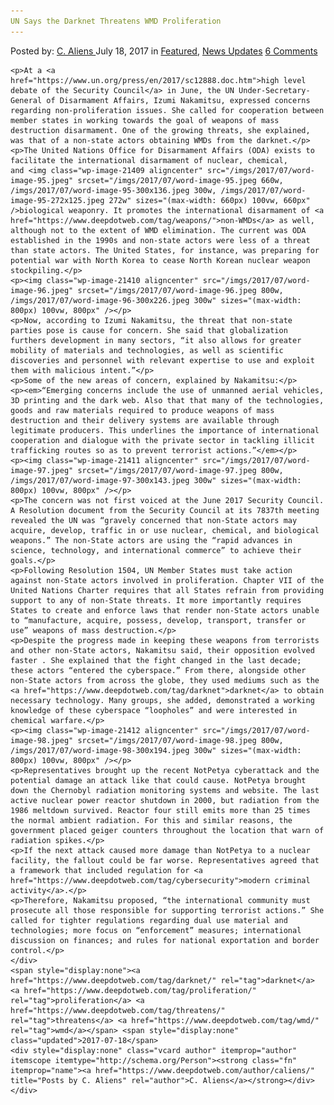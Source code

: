 ```yaml
---
UN Says the Darknet Threatens WMD Proliferation
---
```

<article class="post-listing post-21397 post type-post status-publish format-standard has-post-thumbnail hentry  tag-proliferation tag-threatens tag-wmd">
    <div class="post-inner">
        <span>Posted by: <a href="https://www.deepdotweb.com/author/caliens/" title="">C. Aliens </a></span>
    <span>July 18, 2017</span>
    <span>in <a href="https://www.deepdotweb.com/category/deepdot-news/" rel="category tag">Featured</a>, <a href="https://www.deepdotweb.com/category/news-updates/" rel="category tag">News Updates</a></span>
    <span><a href="https://www.deepdotweb.com/2017/07/18/un-says-darknet-threatens-wmd-proliferation/#comments">6 Comments</a></span>
    </p>
    <div class="clear"></div>
    
    <p>At a <a href="https://www.un.org/press/en/2017/sc12888.doc.htm">high level debate of the Security Council</a> in June, the UN Under-Secretary-General of Disarmament Affairs, Izumi Nakamitsu, expressed concerns regarding non-proliferation issues. She called for cooperation between member states in working towards the goal of weapons of mass destruction disarmament. One of the growing threats, she explained, was that of a non-state actors obtaining WMDs from the darknet.</p>
    <p>The United Nations Office for Disarmament Affairs (ODA) exists to facilitate the international disarmament of nuclear, chemical, and <img class="wp-image-21409 aligncenter" src="/imgs/2017/07/word-image-95.jpeg" srcset="/imgs/2017/07/word-image-95.jpeg 660w, /imgs/2017/07/word-image-95-300x136.jpeg 300w, /imgs/2017/07/word-image-95-272x125.jpeg 272w" sizes="(max-width: 660px) 100vw, 660px" />biological weaponry. It promotes the international disarmament of <a href="https://www.deepdotweb.com/tag/weapons/">non-WMDs</a> as well, although not to the extent of WMD elimination. The current was ODA established in the 1990s and non-state actors were less of a threat than state actors. The United States, for instance, was preparing for potential war with North Korea to cease North Korean nuclear weapon stockpiling.</p>
    <p><img class="wp-image-21410 aligncenter" src="/imgs/2017/07/word-image-96.jpeg" srcset="/imgs/2017/07/word-image-96.jpeg 800w, /imgs/2017/07/word-image-96-300x226.jpeg 300w" sizes="(max-width: 800px) 100vw, 800px" /></p>
    <p>Now, according to Izumi Nakamitsu, the threat that non-state parties pose is cause for concern. She said that globalization furthers development in many sectors, “it also allows for greater mobility of materials and technologies, as well as scientific discoveries and personnel with relevant expertise to use and exploit them with malicious intent.”</p>
    <p>Some of the new areas of concern, explained by Nakamitsu:</p>
    <p><em>“Emerging concerns include the use of unmanned aerial vehicles, 3D printing and the dark web. Also that that many of the technologies, goods and raw materials required to produce weapons of mass destruction and their delivery systems are available through legitimate producers. This underlines the importance of international cooperation and dialogue with the private sector in tackling illicit trafficking routes so as to prevent terrorist actions.”</em></p>
    <p><img class="wp-image-21411 aligncenter" src="/imgs/2017/07/word-image-97.jpeg" srcset="/imgs/2017/07/word-image-97.jpeg 800w, /imgs/2017/07/word-image-97-300x143.jpeg 300w" sizes="(max-width: 800px) 100vw, 800px" /></p>
    <p>The concern was not first voiced at the June 2017 Security Council. A Resolution document from the Security Council at its 7837th meeting revealed the UN was “gravely concerned that non-State actors may acquire, develop, traffic in or use nuclear, chemical, and biological weapons.” The non-State actors are using the “rapid advances in science, technology, and international commerce” to achieve their goals.</p>
    <p>Following Resolution 1504, UN Member States must take action against non-State actors involved in proliferation. Chapter VII of the United Nations Charter requires that all States refrain from providing support to any of non-State threats. It more importantly requires States to create and enforce laws that render non-State actors unable to “manufacture, acquire, possess, develop, transport, transfer or use” weapons of mass destruction.</p>
    <p>Despite the progress made in keeping these weapons from terrorists and other non-State actors, Nakamitsu said, their opposition evolved faster . She explained that the fight changed in the last decade; these actors “entered the cyberspace.” From there, alongside other non-State actors from across the globe, they used mediums such as the <a href="https://www.deepdotweb.com/tag/darknet">darknet</a> to obtain necessary technology. Many groups, she added, demonstrated a working knowledge of these cyberspace “loopholes” and were interested in chemical warfare.</p>
    <p><img class="wp-image-21412 aligncenter" src="/imgs/2017/07/word-image-98.jpeg" srcset="/imgs/2017/07/word-image-98.jpeg 800w, /imgs/2017/07/word-image-98-300x194.jpeg 300w" sizes="(max-width: 800px) 100vw, 800px" /></p>
    <p>Representatives brought up the recent NotPetya cyberattack and the potential damage an attack like that could cause. NotPetya brought down the Chernobyl radiation monitoring systems and website. The last active nuclear power reactor shutdown in 2000, but radiation from the 1986 meltdown survived. Reactor four still emits more than 25 times the normal ambient radiation. For this and similar reasons, the government placed geiger counters throughout the location that warn of radiation spikes.</p>
    <p>If the next attack caused more damage than NotPetya to a nuclear facility, the fallout could be far worse. Representatives agreed that a framework that included regulation for <a href="https://www.deepdotweb.com/tag/cybersecurity">modern criminal activity</a>.</p>
    <p>Therefore, Nakamitsu proposed, “the international community must prosecute all those responsible for supporting terrorist actions.” She called for tighter regulations regarding dual use material and technologies; more focus on “enforcement” measures; international discussion on finances; and rules for national exportation and border control.</p>
    </div>
    <span style="display:none"><a href="https://www.deepdotweb.com/tag/darknet/" rel="tag">darknet</a> <a href="https://www.deepdotweb.com/tag/proliferation/" rel="tag">proliferation</a> <a href="https://www.deepdotweb.com/tag/threatens/" rel="tag">threatens</a> <a href="https://www.deepdotweb.com/tag/wmd/" rel="tag">wmd</a></span> <span style="display:none" class="updated">2017-07-18</span>
    <div style="display:none" class="vcard author" itemprop="author" itemscope itemtype="http://schema.org/Person"><strong class="fn" itemprop="name"><a href="https://www.deepdotweb.com/author/caliens/" title="Posts by C. Aliens" rel="author">C. Aliens</a></strong></div>
    </div>
</article>

